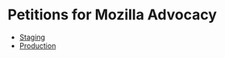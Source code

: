 # Petitions for Mozilla Advocacy

- [Staging](https://petitions.mofostaging.net)
- [Production](https://petitions.mozilla.org)
